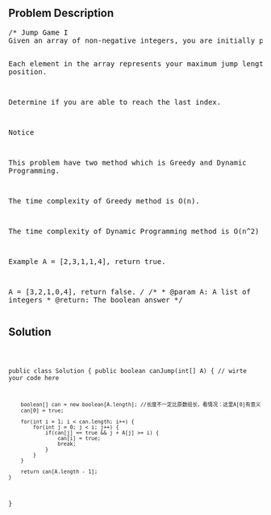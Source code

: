 <!--
<style>
  body { font-family: Arial, sans-serif; }
  .container { max-width: 100%; margin: 0 auto; padding: 10px; }
  .comment-block { background-color: #f9f9f9; padding: 10px; border-left: 5px solid #ccc; max-width: 50%; margin: 20px auto; overflow-wrap: break-word; white-space: pre-wrap; }
  .code-block { background-color: #f4f4f4; padding: 10px; border: 1px solid #ddd; max-width: 50%; margin: 20px auto; overflow-wrap: break-word; white-space: pre-wrap; }
</style>
-->

<div class='container'>
<h2>Problem Description</h2>
<div class='comment-block'>
<pre>
/* Jump Game I
Given an array of non-negative integers, you are initially positioned at the first index of the array.

Each element in the array represents your maximum jump length at that position.

Determine if you are able to reach the last index.

Notice

This problem have two method which is Greedy and Dynamic Programming.

The time complexity of Greedy method is O(n).

The time complexity of Dynamic Programming method is O(n^2)

Example
A = [2,3,1,1,4], return true.

A = [3,2,1,0,4], return false.
*/
    /**
     * @param A: A list of integers
     * @return: The boolean answer
     */
</pre>
</div>

<h2>Solution</h2>
<div class='code-block'>
<pre><code class='language-java'>

public class Solution {
    public boolean canJump(int[] A) {
        // wirte your code here
        
        boolean[] can = new boolean[A.length]; //长度不一定比原数组长，看情况：这里A[0]有意义
        can[0] = true;
        
        for(int i = 1; i < can.length; i++) {
            for(int j = 0; j < i; j++) {
                if(can[j] == true && j + A[j] >= i) {
                    can[i] = true;
                    break;
                }
            }
        }
        
        return can[A.length - 1];
    }
}
</code></pre>
</div>
</div>

